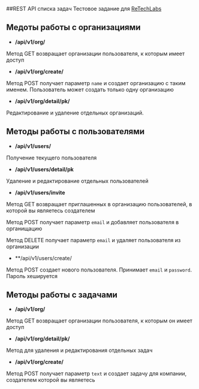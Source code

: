 ##REST API списка задач
Тестовое задание для [ReTechLabs](www.ReTechLabs.com "ReTechLabs")

Медоты работы с организациями
------------
- **/api/v1/org/**

Метод GET возвращает организации пользователя, к которым имеет доступ
 - **/api/v1/org/create/**
 
Метод POST получает параметр `name` и создает организацию с таким именем.
Пользователь может создать только одну организацию
- **/api/v1/org/detail/pk/** 

Редактирование и удаление отдельных организаций.

Методы работы с пользователями
------------
- **/api/v1/users/** 

Получение текущего пользователя
- **/api/v1/users/detail/pk** 
 
Удаление и редактирование отдельных пользователей
- **/api/v1/users/invite** 

Метод GET возвращает приглашенных в организацию пользователей, в которой вы являетесь создателем

Метод POST получает параметр `email` и добавляет пользователя в органищацию

Метод DELETE получает параметр `email` и удаляет пользователя из организации

- **/api/v1/users/create/

Метод POST создает нового пользователя. Принимает `email` и `password`. Пароль хешируется

Методы работы с задачами
------------

- **/api/v1/org/**

Метод GET возвращает организации пользователя, к которым он имеет доступ

- **/api/v1/org/detail/pk/**

Метод для удаления и редактирования отдельных задач

- **/api/v1/org/create/** 

Метод POST получает параметр `text` и создает задачу для компании, создателем которой вы являетесь


